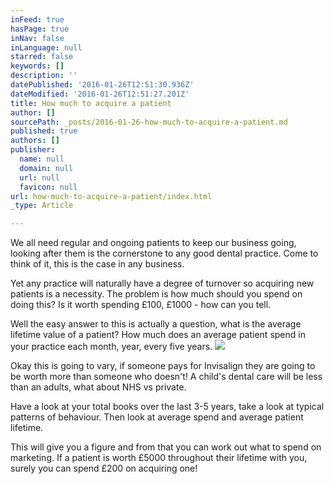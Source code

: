 ```yaml
---
inFeed: true
hasPage: true
inNav: false
inLanguage: null
starred: false
keywords: []
description: ''
datePublished: '2016-01-26T12:51:30.936Z'
dateModified: '2016-01-26T12:51:27.201Z'
title: How much to acquire a patient
author: []
sourcePath: _posts/2016-01-26-how-much-to-acquire-a-patient.md
published: true
authors: []
publisher:
  name: null
  domain: null
  url: null
  favicon: null
url: how-much-to-acquire-a-patient/index.html
_type: Article

---
```

We all need regular and ongoing patients to keep our business going, looking after them is the cornerstone to any good dental practice. Come to think of it, this is the case in any business.

Yet any practice will naturally have a degree of turnover so acquiring new patients is a necessity.  The problem is how much should you spend on doing this? Is it worth spending £100, £1000 -  how can you tell. 

Well the easy answer to this is actually a question, what is the average lifetime value of a patient? How much does an average patient spend in your practice each month, year, every five years. ![](https://s3-us-west-2.amazonaws.com/the-grid-img/p/8b4da55924f1edad92d4ba9587bbed27b279a645.jpg)

Okay this is going to vary, if someone pays for Invisalign they are going to be worth more than someone who doesn't! A child's dental care will be less than an adults, what about NHS vs private. 

Have a look at your total books over the last 3-5 years, take a look at typical patterns of behaviour. Then look at average spend and average patient lifetime. 

This will give you a figure and from that you can work out what to spend on marketing. If a patient is worth £5000 throughout their lifetime with you, surely you can spend £200 on acquiring one!